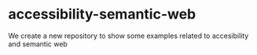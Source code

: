 # accessibility-semantic-web
We create a new repository to show some examples related to accesibility and semantic web

